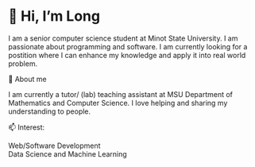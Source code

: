 #  👋 Hi, I’m Long

I am a senior computer science student at Minot State University. I am passionate about programming and software. I am currently looking for a postition where I can enhance my knowledge and apply it into real world problem.   
  
👀 About me

I am currently a tutor/ (lab) teaching assistant at MSU Department of Mathematics and Computer Science. I love helping and sharing my understanding to people.

📫 Interest:

Web/Software Development  
Data Science and Machine Learning

<!---
longnguyen1112/longnguyen1112 is a ✨ special ✨ repository because its `README.md` (this file) appears on your GitHub profile.
You can click the Preview link to take a look at your changes.
--->
